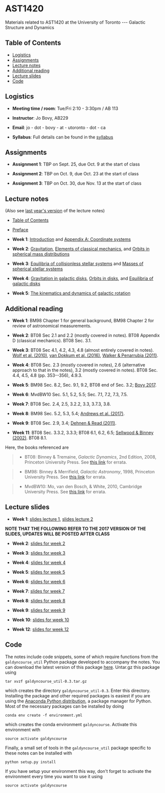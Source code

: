 # AST1420
Materials related to AST1420 at the University of Toronto --- Galactic Structure and Dynamics

## Table of Contents

* [Logistics](#logistics)
* [Assignments](#assignments)
* [Lecture notes](#lecture-notes)
* [Additional reading](#additional-reading)
* [Lecture slides](#lecture-slides)
* [Code](#code)

## Logistics

* **Meeting time / room**: Tue/Fri 2:10 - 3:30pm / AB 113

* **Instructor**: Jo Bovy, AB229

* **Email**: jo - dot - bovy - at - utoronto - dot - ca

* **Syllabus**: Full details can be found in the [syllabus](https://github.com/jobovy/AST1420/blob/master/syllabus/syllabus-ast1420.pdf)

## Assignments

* **Assignment 1**: TBP on Sept. 25, due Oct. 9 at the start of class

* **Assignment 2**: TBP on Oct. 9, due Oct. 23 at the start of class

* **Assignment 3**: TBP on Oct. 30, due Nov. 13 at the start of class

## Lecture notes

(Also see [last year's version](http://astro.utoronto.ca/~bovy/AST1420/notes/index.html) of the lecture notes)

* [Table of Contents](http://astro.utoronto.ca/~bovy/AST1420/notes-2018/index.html)

* [Preface](http://astro.utoronto.ca/~bovy/AST1420/notes-2018/notebooks/00.-Preface.html)

* **Week 1**: [Introduction](http://astro.utoronto.ca/~bovy/AST1420/notes-2018/notebooks/01.-Introduction.html) and [Appendix A: Coordinate systems](http://astro.utoronto.ca/~bovy/AST1420/notes-2018/notebooks/A.-Coordinate-systems.html)

* **Week 2**: [Gravitation](http://astro.utoronto.ca/~bovy/AST1420/notes-2018/notebooks/02.-Potential-Theory-and-Spherical-Mass-Distributions.html), [Elements of classical mechanics](http://astro.utoronto.ca/~bovy/AST1420/notes-2018/notebooks/03.-Elements-of-Classical-Mechanics.html), and [Orbits in spherical mass distributions](http://astro.utoronto.ca/~bovy/AST1420/notes-2018/notebooks/04.-Orbits-in-Spherical-Potentials.html)

* **Week 3**: [Equilibria of collisionless stellar systems](http://astro.utoronto.ca/~bovy/AST1420/notes-2018/notebooks/05.-Equilibria-Spherical-Collisionless-Systems.html) and [Masses of spherical stellar systems](http://astro.utoronto.ca/~bovy/AST1420/notes-2018/notebooks/06.-Masses-Spherical-Systems.html)

* **Week 4**: [Gravitation in galactic disks](http://astro.utoronto.ca/~bovy/AST1420/notes-2018/notebooks/07.-Flattened-Mass-Distributions.html), [Orbits in disks](http://astro.utoronto.ca/~bovy/AST1420/notes-2018/notebooks/09.-Orbits-in-Disks.html), and [Equilibria of galactic disks](http://astro.utoronto.ca/~bovy/AST1420/notes-2018/notebooks/10.-Equilibria-Flattened-Collisionless-Systems.html)

* **Week 5**: [The kinematics and dynamics of galactic rotation](http://astro.utoronto.ca/~bovy/AST1420/notes-2018/notebooks/08.-Galactic-Rotation.html)

## Additional reading

* **Week 1**: BM98 Chapter 1 for general background, BM98 Chapter 2
    for review of astronomical measurements.

* **Week 2**: BT08 Sec 2.1 and 2.2 (mostly covered in notes). BT08
    Appendix D (classical mechanics). BT08 Sec. 3.1.

* **Week 3**: BT08 Sec 4.1, 4.2, 4.3, 4.8 (almost entirely covered in
    notes). [Wolf et
    al. (2010)](http://adsabs.harvard.edu/abs/2010MNRAS.406.1220W),
    [van Dokkum et
    al. (2016)](http://adsabs.harvard.edu/abs/2016ApJ...828L...6V),
    [Walker & Penarrubia
    (2011)](http://adsabs.harvard.edu/abs/2011ApJ...742...20W).

* **Week 4**: BT08 Sec. 2.3 (mostly covered in notes), 2.6
    (alternative approach to that in the notes), 3.2 (mostly covered
    in notes). BT08 Sec. 4.4, 4.5, 4.8 (pp. 353--356), 4.9.3.

* **Week 5**: BM98 Sec. 8.2, Sec. 9.1, 9.2, BT08 end of Sec. 3.2;
    [Bovy 2017](http://adsabs.harvard.edu/abs/2017MNRAS.468L..63B).

* **Week 6**: MvdBW10 Sec. 5.1, 5.2, 5.5; Sec. 7.1, 7.2, 7.3, 7.5.

* **Week 7**: BT08 Sec. 2.4, 2.5, 3.2.2, 3.3, 3.7.3, 3.8.

* **Week 8**: BM98 Sec. 5.2, 5.3, 5.4; [Andrews et
    al. (2017)](http://adsabs.harvard.edu/abs/2017ApJ...835..224A). 

* **Week 9**: BT08 Sec. 2.9, 3.4; [Dehnen & Read
    (2011)](http://adsabs.harvard.edu/abs/2011EPJP..126...55D).

* **Week 11**: BT08 Sec. 3.3.2, 3.3.3; BT08 6.1, 6.2, 6.5; [Sellwood & Binney (2002)](http://adsabs.harvard.edu/abs/2002MNRAS.336..785S). BT08 8.1.

Here, the books referenced are

> * BT08: Binney & Tremaine, *Galactic Dynamics*, 2nd Edition, 2008, Princeton University Press. See [this link](https://www-thphys.physics.ox.ac.uk/people/JamesBinney/web/index_files/BT2errors.pdf) for errata.

> * BM98: Binney & Merrifield, *Galactic Astronomy*, 1998, Princeton University Press. See [this link](http://www-thphys.physics.ox.ac.uk/people/JamesBinney/bmerrors.pdf) for errata.

> * MvdBW10: Mo, van den Bosch, \& White, 2010, Cambridge University Press. See [this link](http://people.umass.edu/hjmo/book/errata.pdf) for errata.

## Lecture slides

* **Week 1**: [slides lecture 1](http://astro.utoronto.ca/~bovy/AST1420/slides-2018/L1-AST1420-2018.pdf), [slides lecture 2](http://astro.utoronto.ca/~bovy/AST1420/slides-2018/L2-AST1420-2018.pdf)

**NOTE THAT THE FOLLOWING REFER TO THE 2017 VERSION OF THE SLIDES, UPDATES WILL BE POSTED AFTER CLASS**

* **Week 2**: [slides for week 2](http://astro.utoronto.ca/~bovy/AST1420/slides/L2-AST1420.pdf)

* **Week 3**: [slides for week 3](http://astro.utoronto.ca/~bovy/AST1420/slides/L3-AST1420.pdf)

* **Week 4**: [slides for week 4](http://astro.utoronto.ca/~bovy/AST1420/slides/L4-AST1420.pdf)

* **Week 5**: [slides for week 5](http://astro.utoronto.ca/~bovy/AST1420/slides/L5-AST1420.pdf)

* **Week 6**: [slides for week 6](http://astro.utoronto.ca/~bovy/AST1420/slides/L6-AST1420.pdf)

* **Week 7**: [slides for week 7](http://astro.utoronto.ca/~bovy/AST1420/slides/L7-AST1420.pdf)

* **Week 8**: [slides for week 8](http://astro.utoronto.ca/~bovy/AST1420/slides/L8-AST1420.pdf)

* **Week 9**: [slides for week 9](http://astro.utoronto.ca/~bovy/AST1420/slides/L9-AST1420.pdf)

* **Week 10**: [slides for week 10](http://astro.utoronto.ca/~bovy/AST1420/slides/L10-AST1420.pdf)

* **Week 12**: [slides for week 12](http://astro.utoronto.ca/~bovy/AST1420/slides/L12-AST1420.pdf)

## Code

The notes include code snippets, some of which require functions from
the ``galdyncourse_util`` Python package developed to accompany the
notes. You can download the latest version of this package
[here](http://astro.utoronto.ca/~bovy/AST1420/code/galdyncourse_util-0.3.tar.gz). Untar.gz
this package using 

```
tar xvzf galdyncourse_util-0.3.tar.gz
```

which creates the directory ``galdyncourse_util-0.3``. Enter this
directory. Installing the package and other required packages is
easiest if you are using the [Anaconda Python
distribution](https://docs.continuum.io/anaconda/), a package manager
for Python. Most of the necessary packages can be installed by doing

```
conda env create -f environment.yml
```

which creates the conda environment ``galdyncourse``. Activate this
environment with

```
source activate galdyncourse
```

Finally, a small set of tools in the ``galdyncourse_util`` package
specific to these notes can be installed with

```
python setup.py install
```

If you have setup your environment this way, don't forget to activate
the environment every time you want to use it using

```
source activate galdyncourse
```
